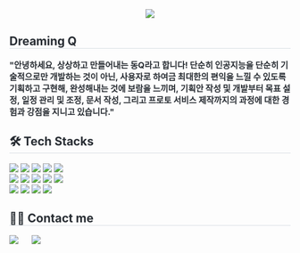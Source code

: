 <div align= "center">
    <img src="https://capsule-render.vercel.app/api?type=waving&color=gradient&height=180&text=Dream,%20Plan,%20Do,%20Review&animation=&fontColor=ffffff&fontSize=70" />
    </div>
    <div style="text-align: left;"> 
    <h2 style="border-bottom: 1px solid #d8dee4; color: #282d33;"> Dreaming Q </h2>  
    <div style="font-weight: 700; font-size: 15px; text-align: left; color: #282d33;"> "안녕하세요, 상상하고 만들어내는 동Q라고 합니다!</li> 단순히 인공지능을 단순히 기술적으로만 개발하는 것이 아닌,</li> 사용자로 하여금 최대한의 편익을 느낄 수 있도록 기획하고 구현해, 완성해내는 것에 보람을 느끼며,</li> 기획안 작성 및 개발부터 목표 설정, 일정 관리 및 조정, 문서 작성, 그리고 프로토 서비스 제작까지의</li> 과정에 대한 경험과 강점을 지니고 있습니다." </div> 
    </div>
    <div style="text-align: left;">
    <h2 style="border-bottom: 1px solid #d8dee4; color: #282d33;"> 🛠️ Tech Stacks </h2> 
    <div style="margin: ; text-align: left;" "text-align: left;"> 
          <img src="https://img.shields.io/badge/Docker-2496ED?style=flat&logo=Docker&logoColor=white">
          <img src="https://img.shields.io/badge/Git-F05032?style=flat&logo=Git&logoColor=white">
          <img src="https://img.shields.io/badge/Github-181717?style=flat&logo=Github&logoColor=white">
          <img src="https://img.shields.io/badge/Keras-D00000?style=flat&logo=Keras&logoColor=white">
          <img src="https://img.shields.io/badge/Linux-FCC624?style=flat&logo=Linux&logoColor=white">
          <br/><img src="https://img.shields.io/badge/MariaDB-003545?style=flat&logo=MariaDB&logoColor=white">
          <img src="https://img.shields.io/badge/MongoDB-47A248?style=flat&logo=MongoDB&logoColor=white">
          <img src="https://img.shields.io/badge/MySQL-4479A1?style=flat&logo=MySQL&logoColor=white">
          <img src="https://img.shields.io/badge/Notion-000000?style=flat&logo=Notion&logoColor=white">
          <img src="https://img.shields.io/badge/Python-3776AB?style=flat&logo=Python&logoColor=white">
          <br/><img src="https://img.shields.io/badge/PyTorch-EE4C2C?style=flat&logo=PyTorch&logoColor=white">
          <img src="https://img.shields.io/badge/Selenium-43B02A?style=flat&logo=Selenium&logoColor=white">
          <img src="https://img.shields.io/badge/Slack-4A154B?style=flat&logo=Slack&logoColor=white">
          <img src="https://img.shields.io/badge/Tensorflow-FF6F00?style=flat&logo=Tensorflow&logoColor=white">
          </div>
    </div>
    <div style="text-align: left;">
    <h2 style="border-bottom: 1px solid #d8dee4; color: #282d33;"> 🧑‍💻 Contact me </h2> 
    <div style="text-align: left;"> 
        <a href="https://qscar.notion.site/5c44547c158443f7bca13befb38ce31a?pvs=4" style="margin-right: 20px; text-decoration: none; outline: none; border: none;"> <!-- 스타일 변경 -->
            <img src="https://img.shields.io/badge/Notion-000000?style=flat&logo=Notion&logoColor=white">
        </a>
        <a href="https://brunch.co.kr/@leadbreak/" style="text-decoration: none; outline: none; border: none;"> <!-- 스타일 변경 -->
            <img src="https://img.shields.io/badge/Brunch-000000?style=flat&logo=Buefy&logoColor=white">
        </a>
    </div>

    
    
